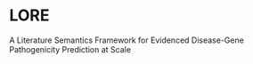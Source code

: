 # LORE
A Literature Semantics Framework for Evidenced Disease-Gene Pathogenicity Prediction at Scale
